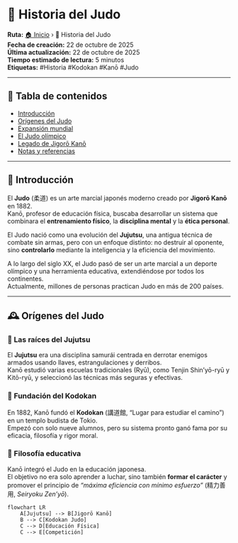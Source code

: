 # 🥇 Historia del Judo

**Ruta:** [🏠 Inicio](index.md) › 🥇 Historia del Judo  
**Fecha de creación:** 22 de octubre de 2025  
**Última actualización:** 22 de octubre de 2025  
**Tiempo estimado de lectura:** 5 minutos  
**Etiquetas:** #Historia #Kodokan #Kanō #Judo  

---

## 📑 Tabla de contenidos
- [Introducción](introducción.md)
- [Orígenes del Judo](orígenes-del-judo.md)
- [Expansión mundial](expansión-mundial.md)
- [El Judo olímpico](el-judo-olímpico.md)
- [Legado de Jigorō Kanō](legado-de-jigoro-kano.md)
- [Notas y referencias](notas-y-referencias.md)

---

## 🏯 Introducción

El **Judo** (柔道) es un arte marcial japonés moderno creado por **Jigorō Kanō** en 1882.  
Kanō, profesor de educación física, buscaba desarrollar un sistema que combinara el **entrenamiento físico**, la **disciplina mental** y la **ética personal**.  

El Judo nació como una evolución del **Jujutsu**, una antigua técnica de combate sin armas, pero con un enfoque distinto: no destruir al oponente, sino **controlarlo** mediante la inteligencia y la eficiencia del movimiento.  

A lo largo del siglo XX, el Judo pasó de ser un arte marcial a un deporte olímpico y una herramienta educativa, extendiéndose por todos los continentes.  
Actualmente, millones de personas practican Judo en más de 200 países.

---

## 🕰️ Orígenes del Judo

### 🔹 Las raíces del Jujutsu

El **Jujutsu** era una disciplina samurái centrada en derrotar enemigos armados usando llaves, estrangulaciones y derribos.  
Kanō estudió varias escuelas tradicionales (Ryū), como Tenjin Shin’yō-ryū y Kitō-ryū, y seleccionó las técnicas más seguras y efectivas.

### 🔹 Fundación del Kodokan

En 1882, Kanō fundó el **Kodokan** (講道館, “Lugar para estudiar el camino”) en un templo budista de Tokio.  
Empezó con solo nueve alumnos, pero su sistema pronto ganó fama por su eficacia, filosofía y rigor moral.

### 🔹 Filosofía educativa

Kanō integró el Judo en la educación japonesa.  
El objetivo no era solo aprender a luchar, sino también **formar el carácter** y promover el principio de *“máxima eficiencia con mínimo esfuerzo”* (精力善用, *Seiryoku Zen’yō*).

```mermaid
flowchart LR
    A[Jujutsu] --> B[Jigorō Kanō]
    B --> C[Kodokan Judo]
    C --> D[Educación Física]
    C --> E[Competición]
